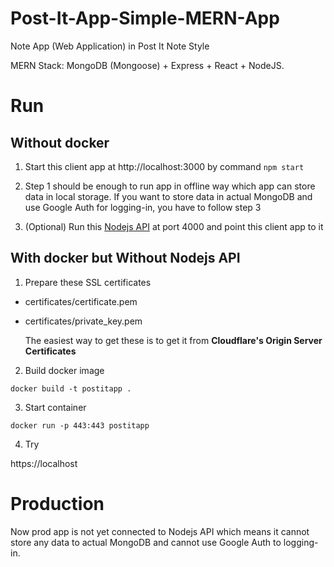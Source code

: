 # Post-It-App-Simple-MERN-App

Note App (Web Application) in Post It Note Style

MERN Stack: MongoDB (Mongoose) + Express + React + NodeJS.

# Run

## Without docker

1. Start this client app at http://localhost:3000 by command `npm start`

2. Step 1 should be enough to run app in offline way which app can store data in local storage. If you want to store data in actual MongoDB and use Google Auth for logging-in, you have to follow step 3

3. (Optional) Run this [Nodejs API](https://github.com/kiart-tantasi/note-app-nodejs-server) at port 4000 and point this client app to it

## With docker but Without Nodejs API

1. Prepare these SSL certificates

- certificates/certificate.pem
- certificates/private_key.pem

    The easiest way to get these is to get it from **Cloudflare's Origin Server Certificates**

2. Build docker image

```
docker build -t postitapp .
```

3. Start container

```
docker run -p 443:443 postitapp
```

4. Try

https://localhost

# Production

Now prod app is not yet connected to Nodejs API which means it cannot store any data to actual MongoDB and cannot use Google Auth to logging-in.
